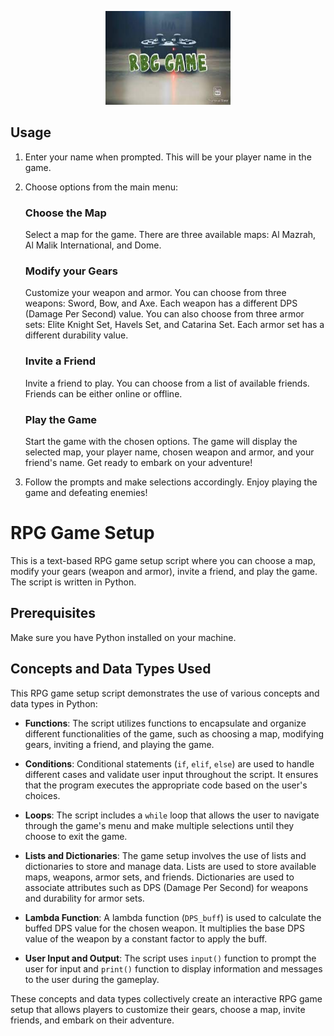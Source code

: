 <p align="center">
  <img src="rbg.jpeg" alt="Image" width="200" height="150" />
</p>


## Usage

1. Enter your name when prompted. This will be your player name in the game.

2. Choose options from the main menu:

   ### Choose the Map

   Select a map for the game. There are three available maps: Al Mazrah, Al Malik International, and Dome.

   ### Modify your Gears

   Customize your weapon and armor. You can choose from three weapons: Sword, Bow, and Axe. Each weapon has a different DPS (Damage Per Second) value. You can also choose from three armor sets: Elite Knight Set, Havels Set, and Catarina Set. Each armor set has a different durability value.

   ### Invite a Friend

   Invite a friend to play. You can choose from a list of available friends. Friends can be either online or offline.

   ### Play the Game

   Start the game with the chosen options. The game will display the selected map, your player name, chosen weapon and armor, and your friend's name. Get ready to embark on your adventure!

3. Follow the prompts and make selections accordingly. Enjoy playing the game and defeating enemies!

# RPG Game Setup

This is a text-based RPG game setup script where you can choose a map, modify your gears (weapon and armor), invite a friend, and play the game. The script is written in Python.

## Prerequisites

Make sure you have Python installed on your machine.

## Concepts and Data Types Used

This RPG game setup script demonstrates the use of various concepts and data types in Python:

- **Functions**: The script utilizes functions to encapsulate and organize different functionalities of the game, such as choosing a map, modifying gears, inviting a friend, and playing the game.

- **Conditions**: Conditional statements (`if`, `elif`, `else`) are used to handle different cases and validate user input throughout the script. It ensures that the program executes the appropriate code based on the user's choices.

- **Loops**: The script includes a `while` loop that allows the user to navigate through the game's menu and make multiple selections until they choose to exit the game.

- **Lists and Dictionaries**: The game setup involves the use of lists and dictionaries to store and manage data. Lists are used to store available maps, weapons, armor sets, and friends. Dictionaries are used to associate attributes such as DPS (Damage Per Second) for weapons and durability for armor sets.

- **Lambda Function**: A lambda function (`DPS_buff`) is used to calculate the buffed DPS value for the chosen weapon. It multiplies the base DPS value of the weapon by a constant factor to apply the buff.

- **User Input and Output**: The script uses `input()` function to prompt the user for input and `print()` function to display information and messages to the user during the gameplay.

These concepts and data types collectively create an interactive RPG game setup that allows players to customize their gears, choose a map, invite friends, and embark on their adventure.
